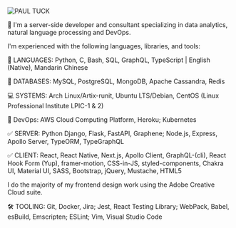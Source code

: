 ![PAUL TUCK](https://i.ibb.co/4KyYZ0B/pt-inverted.png)

🚀 I'm a server-side developer and consultant specializing in data analytics, natural language processing and DevOps.

I'm experienced with the following languages, libraries, and tools:

💬 LANGUAGES: Python, C, Bash, SQL, GraphQL, TypeScript | English (Native), Mandarin Chinese

📖 DATABASES: MySQL, PostgreSQL, MongoDB, Apache Cassandra, Redis

💻 SYSTEMS: Arch Linux/Artix-runit, Ubuntu LTS/Debian, CentOS (Linux Professional Institute LPIC-1 & 2)

🚀 DevOps: AWS Cloud Computing Platform, Heroku; Kubernetes

✅ SERVER: Python Django, Flask, FastAPI, Graphene; Node.js, Express, Apollo Server, TypeORM, TypeGraphQL 

✅ CLIENT: React, React Native, Next.js, Apollo Client, GraphQL-(cli), React Hook Form (Yup), framer-motion, CSS-in-JS, styled-components, Chakra UI, Material UI, SASS, Bootstrap, jQuery, Mustache, HTML5

I do the majority of my frontend design work using the Adobe Creative Cloud suite.

🛠️ TOOLING: Git, Docker, Jira; Jest, React Testing Library; WebPack, Babel, esBuild, Emscripten; ESLint; Vim, Visual Studio Code

<!--
**pau1tuck/pau1tuck** is a ✨ _special_ ✨ repository because its `README.md` (this file) appears on your GitHub profile.

Here are some ideas to get you started:

- 🔭 I’m currently working on ...
- 🌱 I’m currently learning ...
- 👯 I’m looking to collaborate on ...
- 🤔 I’m looking for help with ...
- 💬 Ask me about ...
- 📫 How to reach me: ...
- 😄 Pronouns: ...
- ⚡ Fun fact: ...
-->
